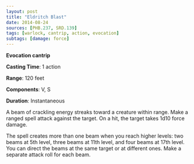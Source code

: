 ```yaml
---
layout: post
title: "Eldritch Blast"
date: 2014-08-24
sources: [PHB.237, SRD.139]
tags: [warlock, cantrip, action, evocation]
subtags: [damage: force]
---
```


**Evocation cantrip**

**Casting Time**: 1 action

**Range**: 120 feet

**Components**: V, S

**Duration**: Instantaneous

A beam of crackling energy streaks toward a creature within range. Make a ranged spell attack against the target. On a hit, the target takes 1d10 force damage.

The spell creates more than one beam when you reach higher levels: two beams at 5th level, three beams at 11th level, and four beams at 17th level. You can direct the beams at the same target or at different ones. Make a separate attack roll for each beam.
